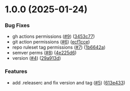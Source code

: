 # 1.0.0 (2025-01-24)


### Bug Fixes

* gh actions permissions ([#9](https://github.com/adamfitz/nnDiscordBot/issues/9)) ([3453c77](https://github.com/adamfitz/nnDiscordBot/commit/3453c7737342a2d1b484a9d936a65f4acbf2a90f))
* git action permissions ([#6](https://github.com/adamfitz/nnDiscordBot/issues/6)) ([ecf1cce](https://github.com/adamfitz/nnDiscordBot/commit/ecf1ccec9c0e4483d78f14f2757dc271d47fac6e))
* repo ruleset tag permissions ([#7](https://github.com/adamfitz/nnDiscordBot/issues/7)) ([1b6642a](https://github.com/adamfitz/nnDiscordBot/commit/1b6642a00b7853a18ed7fec1ba1c218ef2217ca6))
* semver perms ([#8](https://github.com/adamfitz/nnDiscordBot/issues/8)) ([4e225d6](https://github.com/adamfitz/nnDiscordBot/commit/4e225d6b70632e7759362e6afe6fb262a2954ab0))
* version ([#4](https://github.com/adamfitz/nnDiscordBot/issues/4)) ([29a913d](https://github.com/adamfitz/nnDiscordBot/commit/29a913d0fac51067b519ca16a6ef6d7f504dc37b))


### Features

* add .releaserc and fix version and tag ([#5](https://github.com/adamfitz/nnDiscordBot/issues/5)) ([613e433](https://github.com/adamfitz/nnDiscordBot/commit/613e4338891b0fb4cc48a4d8bac55e237ba98011))
